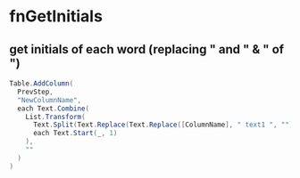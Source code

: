 # fnGetInitials
## get initials of each word (replacing " and " & " of ")

```c#
Table.AddColumn(
  PrevStep, 
  "NewColumnName", 
  each Text.Combine(
    List.Transform(
      Text.Split(Text.Replace(Text.Replace([ColumnName], " text1 ", ""), " text2 ", ""), " "), 
      each Text.Start(_, 1)
    ), 
    ""
  )
)
```

